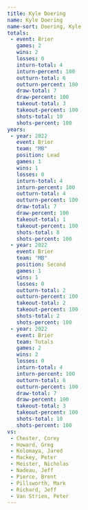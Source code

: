 ```yaml
---
title: Kyle Doering
name: Kyle Doering
name-sort: Doering, Kyle
totals:
 - event: Brier
   games: 2
   wins: 2
   losses: 0
   inturn-total: 4
   inturn-percent: 100
   outturn-total: 6
   outturn-percent: 100
   draw-total: 7
   draw-percent: 100
   takeout-total: 3
   takeout-percent: 100
   shots-total: 10
   shots-percent: 100
years:
 - year: 2022
   event: Brier
   team: "MB"
   position: Lead
   games: 1
   wins: 1
   losses: 0
   inturn-total: 4
   inturn-percent: 100
   outturn-total: 4
   outturn-percent: 100
   draw-total: 7
   draw-percent: 100
   takeout-total: 1
   takeout-percent: 100
   shots-total: 8
   shots-percent: 100
 - year: 2022
   event: Brier
   team: "MB"
   position: Second
   games: 1
   wins: 1
   losses: 0
   outturn-total: 2
   outturn-percent: 100
   takeout-total: 2
   takeout-percent: 100
   shots-total: 2
   shots-percent: 100
 - year: 2022
   event: Brier
   team: Totals
   games: 2
   wins: 2
   losses: 0
   inturn-total: 4
   inturn-percent: 100
   outturn-total: 6
   outturn-percent: 100
   draw-total: 7
   draw-percent: 100
   takeout-total: 3
   takeout-percent: 100
   shots-total: 10
   shots-percent: 100
vs:
 - Chester, Corey
 - Howard, Greg
 - Kolomaya, Jared
 - Mackey, Peter
 - Meister, Nicholas
 - Nadeau, Jeff
 - Pierce, Brent
 - Pillsworth, Mark
 - Richard, Jeff
 - Van Strien, Peter
---
```


